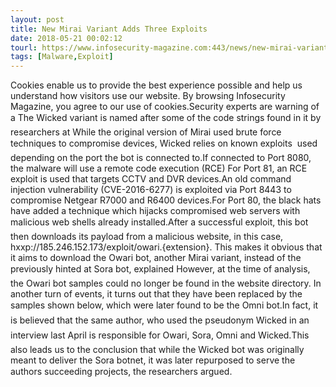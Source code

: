```yaml
---
layout: post
title: New Mirai Variant Adds Three Exploits
date: 2018-05-21 00:02:12
tourl: https://www.infosecurity-magazine.com:443/news/new-mirai-variant-adds-three/
tags: [Malware,Exploit]
---
```

Cookies enable us to provide the best experience possible and help us understand how visitors use our website. By browsing Infosecurity Magazine, you agree to our use of cookies.Security experts are warning of a The Wicked variant is named after some of the code strings found in it by researchers at While the original version of Mirai used brute force techniques to compromise devices, Wicked relies on known exploits  used depending on the port the bot is connected to.If connected to Port 8080, the malware will use a remote code execution (RCE) For Port 81, an RCE exploit is used that targets CCTV and DVR devices.An old command injection vulnerability (CVE-2016-6277) is exploited via Port 8443 to compromise Netgear R7000 and R6400 devices.For Port 80, the black hats have added a technique which hijacks compromised web servers with malicious web shells already installed.After a successful exploit, this bot then downloads its payload from a malicious website, in this case, hxxp://185.246.152.173/exploit/owari.{extension}. This makes it obvious that it aims to download the Owari bot, another Mirai variant, instead of the previously hinted at Sora bot, explained However, at the time of analysis, the Owari bot samples could no longer be found in the website directory. In another turn of events, it turns out that they have been replaced by the samples shown below, which were later found to be the Omni bot.In fact, it is believed that the same author, who used the pseudonym Wicked in an interview last April is responsible for Owari, Sora, Omni and Wicked.This also leads us to the conclusion that while the Wicked bot was originally meant to deliver the Sora botnet, it was later repurposed to serve the authors succeeding projects, the researchers argued.